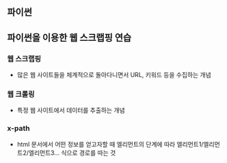 ## 파이썬

## 파이썬을 이용한 웹 스크랩핑 연습

### 웹 스크랩핑

- 많은 웹 사이트들을 체계적으로 돌아다니면서 URL, 키워드 등을 수집하는 개념

### 웹 크롤링

- 특정 웹 사이트에서 데이터를 추출하는 개념

### x-path

- html 문서에서 어떤 정보를 얻고자할 때 엘리먼트의 단계에 따라 엘리먼트1/엘리먼트2/엘리먼트3... 식으로 경로를 따는 것
